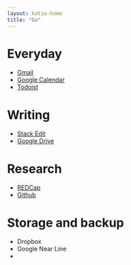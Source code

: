 ```yaml
---
layout: katie-home
title: "Go"
---
```


# Everyday

- [Gmail](https://mail.google.com)
- [Google Calendar](https://calendar.google.com)
- [Todoist](https://todoist.com/app)

# Writing
- [Stack Edit](https://stackedit.io)
- [Google Drive](https://drive.google.com)

# Research
- [REDCap](http://redcap.med.upenn.edu)
- [Github](http://github.com)

# Storage and backup

- Dropbox
- Google Near Line
- 

<!--stackedit_data:
eyJoaXN0b3J5IjpbMTY4MTg2OTM3NF19
-->